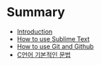 # Summary

* [Introduction](README.md)
* [How to use Sublime Text](chapter1.md)
* [How to use Git and Github](chapter2.md)
* [C언어 기본적인 문법](chapter3.md)
